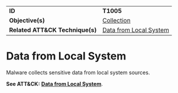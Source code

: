 |||
|---------|------------------------|
|**ID**|**T1005**|
|**Objective(s)**|[Collection](https://github.com/MBCProject/mbc-markdown/tree/master/collection)|
|**Related ATT&CK Technique(s)**|[Data from Local System](https://attack.mitre.org/techniques/T1005/)|

Data from Local System
======================
Malware collects sensitive data from local system sources.

**See ATT&CK:** [**Data from Local System**](https://attack.mitre.org/techniques/T1005/).